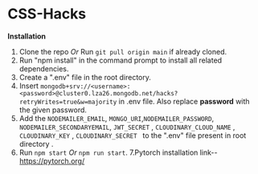 # CSS-Hacks



**Installation**

1. Clone the repo *Or* Run `git pull origin main` if already cloned.
2. Run "npm install" in the command prompt to install all related dependencies.
3. Create a ".env" file in the root directory.
4. Insert `mongodb+srv://<username>:<password>@cluster0.lza26.mongodb.net/hacks?retryWrites=true&w=majority` in .env file. Also replace **password** with the given password.
5.  Add the `NODEMAILER_EMAIL`, ` MONGO_URI `,`NODEMAILER_PASSWORD`, `NODEMAILER_SECONDARYEMAIL`, `JWT_SECRET` , `CLOUDINARY_CLOUD_NAME` , `CLOUDINARY_KEY` , `CLOUDINARY_SECRET ` to the ".env" file present in root directory .
6. Run `npm start` *Or* `npm run start`.
7.Pytorch installation link--https://pytorch.org/
